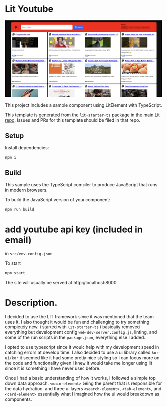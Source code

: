 # Lit Youtube

![image description](./src//assets//snapshot.png)

This project includes a sample component using LitElement with TypeScript.

This template is generated from the `lit-starter-ts` package in [the main Lit
repo](https://github.com/lit/lit). Issues and PRs for this template should be
filed in that repo.

## Setup

Install dependencies:

```bash
npm i
```

## Build

This sample uses the TypeScript compiler to produce JavaScript that runs in modern browsers.

To build the JavaScript version of your component:

```bash
npm run build
```

# add youtube api key (included in email)

in `src/env-config.json`

To start

```bash
npm start
```

The site will usually be served at http://localhost:8000

# Description.

I decided to use the LIT framework since it was mentioned that the team uses it. I also thought it would be fun and challenging to try something completely new. I started with `lit-starter-ts` I basically removed everything but development config `web-dev-server.config.js`, linting, and some of the run scripts in the `package.json`, everything else I added.

I opted to use typescript since it would help with my development speed in catching errors at develop time. I also decided to use a ui library called `kor-ui/kor` it seemed like it had some pretty nice styling so I can focus more on the code and functionality given I knew it would take me longer using lit since it is something I have never used before.

Once I had a basic understanding of how it works,
I followed a simple top down data approach.
`<main-element>` being the parent that is responsible for the data hydration.
and three ui layers `<search-element>`, `<tab-element>`, and `<card-element>`
essentially what I imagined how the ui would breakdown as components.
